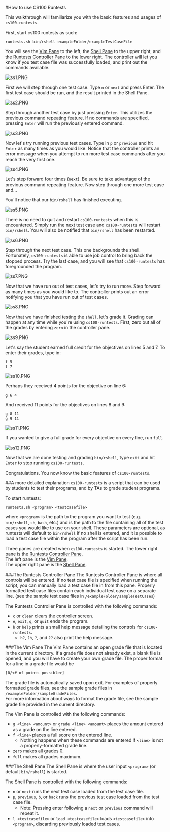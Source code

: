 #How to use CS100 Runtests

This walkthrough will familiarize you with the basic features and usages of ``cs100-runtests``.

First, start cs100 runtests as such:
```
runtests.sh bin/rshell exampleFolder/exampleTestCaseFile
```

You will see the [Vim Pane](#the-vim-pane) to the left, the [Shell Pane](#the-shell-pane) to the upper right, and the [Runtests Controller Pane](#the-runtest-controller-pane) to the lower right. 
The controller will let you know if you test case file was successfully loaded, and print out the commands available.

![ss1.PNG](img/ss1.PNG)

First we will step through one test case. Type ``n`` or ``next`` and press Enter. 
The first test case should be run, and the result printed in the Shell Pane.

![ss2.PNG](img/ss2.PNG)

Step through another test case by just pressing ``Enter``. 
This utilizes the previous command repeating feature. 
If no commands are specified, pressing ``Enter`` will run the previously entered command.

![ss3.PNG](img/ss3.PNG)

Now let's try running previous test cases. 
Type in ``p`` or ``previous`` and hit ``Enter`` as many times as you would like. 
Notice that the controller prints an error message when you attempt to run more test case commands after you reach the very first one.

![ss4.PNG](img/ss4.PNG)

Let's step forward four times (``next``). 
Be sure to take advantage of the previous command repeating feature. 
Now step through one more test case and...

You'll notice that our ``bin/rshell`` has finished executing. 

![ss5.PNG](img/ss5.PNG)

There is no need to quit and restart ``cs100-runtests`` when this is encountered. 
Simply run the next test case and ``cs100-runtests`` will restart ``bin/rshell``. 
You will also be notified that ``bin/rshell`` has been restarted.

![ss6.PNG](img/ss6.PNG)

Step through the next test case. This one backgrounds the shell.
Fortunately, ``cs100-runtests`` is able to use job control to bring back the stopped process.
Try the last case, and you will see that ``cs100-runtests`` has foregrounded the program.

![ss7.PNG](img/ss7.PNG)

Now that we have run out of test cases, let's try to run more. 
Step forward as many times as you would like to. 
The controller prints out an error notifying you that you have run out of test cases.

![ss8.PNG](img/ss8.PNG)

Now that we have finished testing the ``shell``, let's grade it. 
Grading can happen at any time while you're using ``cs100-runtests``.
First, zero out all of the grades by entering ``zero`` in the controller pane. 

![ss9.PNG](img/ss9.PNG)

Let's say the student earned full credit for the objectives on lines 5 and 7.
To enter their grades, type in:
```
f 5
f 7
```
![ss10.PNG](img/ss10.PNG)

Perhaps they received 4 points for the objective on line 6:
```
g 6 4
```
And received 11 points for the objectives on lines 8 and 9:
```
g 8 11
g 9 11
```
![ss11.PNG](img/ss11.PNG)

If you wanted to give a full grade for every objective on every line, run ``full``.

![ss12.PNG](img/ss12.PNG)

Now that we are done testing and grading ``bin/rshell``, type ``exit`` and hit ``Enter`` to stop running ``cs100-runtests``.

Congratulations. You now know the basic features of ``cs100-runtests``.


##A more detailed explanation
``cs100-runtests`` is a script that can be used by students to test their programs, and by TAs to grade student programs.

To start runtests:

```
runtests.sh <program> <testcasefile>
```
where ``<program>`` is the path to the program you want to test (e.g. ``bin/rshell``, ``sh``, ``bash``, etc.) 
and <testcasefile> is the path to the file containing all of the test cases you would like to use on your shell.
These parameters are optional, as runtests will default to ``bin/rshell`` if no shell is entered, and it is possible to load a test case file within the program after the script has been run.

Three panes are created when ``cs100-runtests`` is started.
The lower right pane is the [Runtests Controller Pane](#the-runtests-controller-pane).  
The left pane is the [Vim Pane](#the-vim-pane).  
The upper right pane is the [Shell Pane](#the-shell-pane).  

###The Runtests Controller Pane
The Runtests Controller Pane is where all controls will be entered.
If no test case file is specified when running the script, you can manually load a test case file in from this pane.
Properly formatted test case files contain each individual test case on a separate line.
(see the sample test case files in ``/exampleFolder/sampleTestCases``)

The Runtests Controller Pane is controlled with the following commands:
* ``c`` or ``clear`` clears the controller screen.
* ``e``, ``exit``, ``q``, or ``quit`` ends the program.
* ``h`` or ``help`` prints a small help message detailing the controls for ``cs100-runtests``.
  * ``h?``, ``?h``, ``?``, and ``??`` also print the help message.


###The Vim Pane
The Vim Pane contains an open grade file that is located in the current directory. 
If a grade file does not already exist, a blank file is opened, and you will have to create your own grade file.
The proper format for a line in a grade file would be 
```
[0/<# of points possible>]
```  
The grade file is automatically saved upon exit.
For examples of properly formatted grade files, see the sample grade files in ``/exampleFolder/sampleGradeFiles``.  
For more information about ways to format the grade file, see the sample grade file provided in the current directory.


The Vim Pane is controlled with the following commands:
* ``g <line> <amount>`` or ``grade <line> <amount>`` places the amount entered as a grade on the line entered.
* ``f <line>`` places a full score on the entered line. 
  * Nothing happens when these commands are entered if ``<line>`` is not a properly-formatted grade line.
* ``zero`` makes all grades 0.
* ``full`` makes all grades maximum.

###The Shell Pane
The Shell Pane is where the user input ``<program>`` (or default ``bin/rshell``) is started.

The Shell Pane is controlled with the following commands:
* ``n`` or ``next`` runs the next test case loaded from the test case file.
* ``p``, ``previous``, ``b``, or ``back`` runs the previous test case loaded from the test case file.
  * Note: Pressing enter following a ``next`` or ``previous`` command will repeat it.
* ``l <testcasefile>`` or ``load <testcasefile>`` loads ``<testcasefile>`` into ``<program>``, discarding previously loaded test cases.

